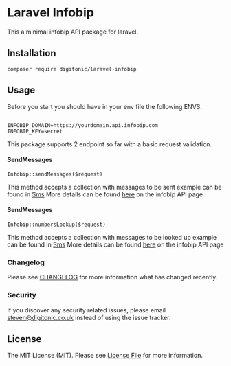 # Laravel Infobip 

This a minimal infobip API package for laravel.

## Installation

`composer require digitonic/laravel-infobip`

## Usage

Before you start you should have in your env file the following ENVS.

```

INFOBIP_DOMAIN=https://yourdomain.api.infobip.com
INFOBIP_KEY=secret

```

This package supports 2 endpoint so far with a basic request validation.

#### SendMessages

`Infobip::sendMessages($request)`

This method accepts a collection with messages to be sent example can be found in [Sms](tests/sms.json) More details can be found [here](https://www.infobip.com/docs/api/channels/sms) on the infobip API page


#### SendMessages

`Infobip::numbersLookup($request)`

This method accepts a collection with messages to be looked up example can be found in [Sms](tests/lookup.json) More details can be found [here](https://www.infobip.com/docs/api/platform-connectivity/number-lookup/number-context-lookup-async) on the infobip API page



### Changelog

Please see [CHANGELOG](CHANGELOG.md) for more information what has changed recently.


### Security

If you discover any security related issues, please email steven@digitonic.co.uk instead of using the issue tracker.


## License

The MIT License (MIT). Please see [License File](LICENSE.md) for more information.

